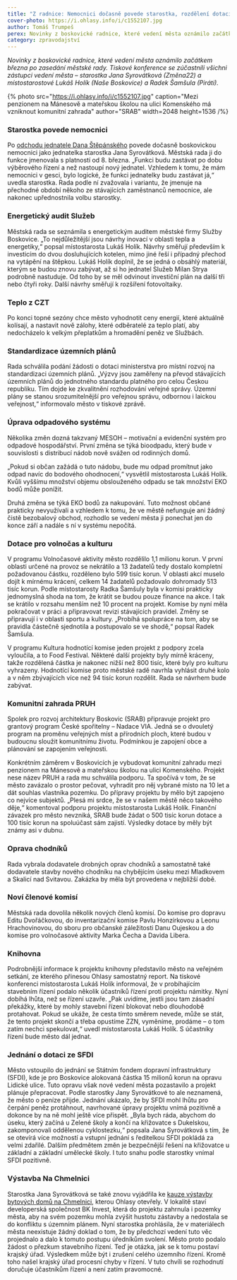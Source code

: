 ```yaml
---
title: "Z radnice: Nemocnici dočasně povede starostka, rozdělení dotací, PRUH"
cover-photo: https://i.ohlasy.info/i/c1552107.jpg
author: Tomáš Trumpeš
perex: Novinky z boskovické radnice, které vedení města oznámilo začátkem března po zasedání městské rady.
category: zpravodajství
---
```


*Novinky z boskovické radnice, které vedení města oznámilo začátkem března po zasedání městské rady. Tiskové konference se zúčastnili všichni zástupci vedení města – starostka Jana Syrovátková (Změna22) a místostarostové Lukáš Holík (Naše Boskovice) a Radek Šamšula (Piráti).*

{% photo src="https://i.ohlasy.info/i/c1552107.jpg" caption="Mezi penzionem na Mánesově a mateřskou školou na ulici Komenského má vzniknout komunitní zahrada" author="SRAB" width=2048 height=1536 /%}

### Starostka povede nemocnici

Po [odchodu jednatele Dana Štěpánského](https://ohlasy.info/clanky/2023/02/stepansky-rezignoval.html) povede dočasně boskovickou nemocnici jako jednatelka starostka Jana Syrovátková. Městská rada ji do funkce jmenovala s platností od 8. března. „Funkci budu zastávat po dobu výběrového řízení a než nastoupí nový jednatel. Vzhledem k tomu, že mám nemocnici v gesci, bylo logické, že funkci jednatelky budu zastávat já,“ uvedla starostka. Rada podle ní zvažovala i variantu, že jmenuje na přechodné období někoho ze stávajících zaměstnanců nemocnice, ale nakonec upřednostnila volbu starostky.

### Energetický audit Služeb

Městská rada se seznámila s energetickým auditem městské firmy Služby Boskovice. „To nejdůležitější jsou návrhy inovací v oblasti tepla a energetiky,“ popsal místostarosta Lukáš Holík. Návrhy směřují především k investicím do dvou dosluhujících kotelen, mimo jiné řeší i případný přechod na vytápění na štěpkou. Lukáš Holík doplnil, že se jedná o obsáhlý materiál, kterým se budou znovu zabývat, až si ho jednatel Služeb Milan Strya podrobně nastuduje. Od toho by se měl odvinout investiční plán na další tři nebo čtyři roky. Další návrhy směřují k rozšíření fotovoltaiky.

### Teplo z CZT

Po konci topné sezóny chce město vyhodnotit ceny energií, které aktuálně kolísají, a nastavit nově zálohy, které odběratelé za teplo platí, aby nedocházelo k velkým přeplatkům a hromadění peněz ve Službách. 

### Standardizace územních plánů

Rada schválila podání žádosti o dotaci ministerstva pro místní rozvoj na standardizaci územních plánů. „Výzvy jsou zaměřeny na převod stávajících územních plánů do jednotného standardu platného pro celou Českou republiku. Tím dojde ke zkvalitnění rozhodování veřejné správy. Územní plány se stanou srozumitelnější pro veřejnou správu, odbornou i laickou veřejnost,“ informovalo město v tiskové zprávě.

### Úprava odpadového systému

Několika změn dozná takzvaný MESOH – motivační a evidenční systém pro odpadové hospodářství. První změna se týká bioodpadu, který bude v souvislosti s distribucí nádob nově svážen od rodinných domů. 

„Pokud si občan zažádá o tuto nádobu, bude mu odpad promítnut jako odpad navíc do bodového ohodnocení,“ vysvětlil místostarosta Lukáš Holík. Kvůli vyššímu množství objemu obslouženého odpadu se tak množství EKO bodů může ponížit.

Druhá změna se týká EKO bodů za nakupování. Tuto možnost občané prakticky nevyužívali a vzhledem k tomu, že ve městě nefunguje ani žádný čistě bezobalový obchod, rozhodlo se vedení města ji ponechat jen do konce září a nadále s ní v systému nepočítá.

### Dotace pro volnočas a kulturu

V programu Volnočasové aktivity město rozdělilo 1,1 milionu korun. V první oblasti určené na provoz se nekrátilo a 13 žadatelů tedy dostalo kompletní požadovanou částku, rozděleno bylo 599 tisíc korun. V oblasti akcí muselo dojít k mírnému krácení, celkem 14 žadatelů požadovalo dohromady 513 tisíc korun. Podle místostarosty Radka Šamšuly byla v komisi prakticky jednomyslná shoda na tom, že krátit se budou pouze finance na akce. I tak se krátilo v rozsahu menším než 10 procent na projekt. Komise by nyní měla pokračovat v práci a připravovat revizi stávajících pravidel. Změny se připravují i v oblasti sportu a kultury. „Probíhá spolupráce na tom, aby se pravidla částečně sjednotila a postupovalo se ve shodě,“ popsal Radek Šamšula.

V programu Kultura hodnotící komise jeden projekt z podpory zcela vyloučila, a to Food Festival. Některé další projekty byly mírně kráceny, takže rozdělená částka je nakonec nižší než 800 tisíc, které byly pro kulturu vyhrazeny. Hodnotící komise proto městské radě navrhla vyhlásit druhé kolo a v něm zbývajících více než 94 tisíc korun rozdělit. Rada se návrhem bude zabývat.

### Komunitní zahrada PRUH

Spolek pro rozvoj architektury Boskovic (SRAB) připravuje projekt pro grantový program České spořitelny – Nadace VIA. Jedná se o dvouletý program na proměnu veřejných míst a přírodních ploch, které budou v budoucnu sloužit komunitnímu životu. Podmínkou je zapojení obce a plánování se zapojením veřejnosti.

Konkrétním záměrem v Boskovicích je vybudovat komunitní zahradu mezi penzionem na Mánesově a mateřskou školou na ulici Komenského. Projekt nese název PRUH a rada mu schválila podporu. Ta spočívá v tom, že se město zavázalo o prostor pečovat, vyhradit pro něj vybrané místo na 10 let a dát souhlas vlastníka pozemku. Do přípravy projektu by mělo být zapojeno co nejvíce subjektů. „Plesá mi srdce, že se v našem městě něco takového děje,“ komentoval podporu projektu místostarosta Lukáš Holík. Finanční závazek pro město nevzniká, SRAB bude žádat o 500 tisíc korun dotace a 100 tisíc korun na spoluúčast sám zajistí. Výsledky dotace by měly být známy asi v dubnu.

### Oprava chodníků

Rada vybrala dodavatele drobných oprav chodníků a samostatně také dodavatele stavby nového chodníku na chybějícím úseku mezi Mladkovem a Skalicí nad Svitavou. Zakázka by měla být provedena v nejbližší době.

### Noví členové komisí

Městská rada dovolila několik nových členů komisí. Do komise pro dopravu Editu Dvořáčkovou, do inventarizační komise Pavlu Honzírkovou a Leonu Hrachovinovou, do sboru pro občanské záležitosti Danu Oujeskou a do komise pro volnočasové aktivity Marka Čecha a Davida Libera.

### Knihovna

Podrobnější informace k projektu knihovny představilo město na veřejném setkání, ze kterého přinesou Ohlasy samostatný report. Na tiskové konferenci místostarosta Lukáš Holík informoval, že v probíhajícím stavebním řízení podalo několik účastníků řízení proti projektu námitky. Nyní dobíhá lhůta, než se řízení uzavře. „Pak uvidíme, jestli jsou tam zásadní překážky, které by mohly stavební řízení blokovat nebo dlouhodobě protahovat. Pokud se ukáže, že cesta tímto směrem nevede, může se stát, že tento projekt skončí a třeba opustíme ZZN, vyměníme, prodáme – o tom zatím nechci spekulovat,“ uvedl místostarosta Lukáš Holík. S účastníky řízení bude město dál jednat.

### Jednání o dotaci ze SFDI

Město vstoupilo do jednání se Státním fondem dopravní infrastruktury (SFDI), kde je pro Boskovice alokovaná částka 15 milionů korun na opravu Lidické ulice. Tuto opravu však nové vedení města pozastavilo a projekt plánuje přepracovat. Podle starostky Jany Syrovátkové to ale neznamená, že město o peníze přijde. Jednání ukázalo, že by SFDI mohl lhůtu pro čerpání peněz protáhnout, navrhované úpravy projektu vnímá pozitivně a dokonce by na ně mohl ještě více přispět. „Byla bych ráda, abychom do úseku, který začíná u Zelené školy a končí na křižovatce s Dukelskou, zakomponovali oddělenou cyklostezku,“ popsala Jana Syrovátková s tím, že se otevírá více možností a vstupní jednání s ředitelkou SFDI pokládá za velmi zdařilé. Dalším předmětem změn je bezpečnější řešení na křižovatce u základní a základní umělecké školy. I tuto snahu podle starostky vnímal SFDI pozitivně.

### Výstavba Na Chmelnici

Starostka Jana Syrovátková se také znovu vyjádřila ke [kauze výstavby bytových domů na Chmelnici](https://ohlasy.info/clanky/2023/02/na-chmelnici.html), kterou Ohlasy otevřely. V lokalitě staví developerská společnost BK Invest, která do projektu zahrnula i pozemky města, aby na svém pozemku mohla zvýšit hustotu zástavby a nedostala se do konfliktu s územním plánem. Nyní starostka prohlásila, že v materiálech města neexistuje žádný doklad o tom, že by předchozí vedení tuto věc projednalo a dalo k tomuto postupu úředníkům svolení. Město proto podalo žádost o přezkum stavebního řízení. Teď je otázka, jak se k tomu postaví krajský úřad. Výsledkem může být i zrušení celého územního řízení. Kromě toho našel krajský úřad procesní chyby v řízení. V tuto chvíli se rozhodnutí doručuje účastníkům řízení a není zatím pravomocné.